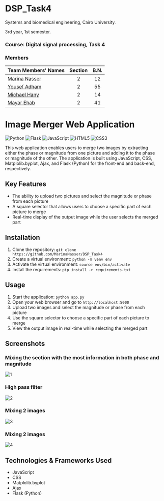# DSP_Task4
Systems and biomedical engineering, Cairo University.

3rd year, 1st semester.
### Course: Digital signal processing, Task 4

### Members
| Team Members' Names                                  | Section| B.N. |
|------------------------------------------------------|:------:|:----:|
| [Marina Nasser](https://github.com/MarinaNasser)     |    2   |  12  |
| [Yousef Adham ](https://github.com/joeadham)         |    2   |  55  |
|  [Michael Hany](https://github.com/michaelhany510)   |    2   |  14  |
| [Mayar Ehab  ](https://github.com/mayarehab)         |    2   |  41  |

# Image Merger Web Application

![Python](https://img.shields.io/badge/python-3670A0?style=for-the-badge&logo=python&logoColor=ffdd54)
![Flask](https://img.shields.io/badge/flask-%23000.svg?style=for-the-badge&logo=flask&logoColor=white)
![JavaScript](https://img.shields.io/badge/javascript-%23323330.svg?style=for-the-badge&logo=javascript&logoColor=%23F7DF1E)
![HTML5](https://img.shields.io/badge/html5-%23E34F26.svg?style=for-the-badge&logo=html5&logoColor=white)
![CSS3](https://img.shields.io/badge/css3-%231572B6.svg?style=for-the-badge&logo=css3&logoColor=white)

This web application enables users to merge two images by extracting either the phase or magnitude from one picture and adding it to the phase or magnitude of the other. The application is built using JavaScript, CSS, Matplolib.byplot, Ajax, and Flask (Python) for the front-end and back-end, respectively.

## Key Features
- The ability to upload two pictures and select the magnitude or phase from each picture
- A square selector that allows users to choose a specific part of each picture to merge
- Real-time display of the output image while the user selects the merged part

## Installation
1. Clone the repository: `git clone https://github.com/MarinaNasser/DSP_Task4`
2. Create a virtual environment: `python -m venv env`
3. Activate the virtual environment: `source env/bin/activate`
4. Install the requirements: `pip install -r requirements.txt`

## Usage
1. Start the application: `python app.py`
2. Open your web browser and go to `http://localhost:5000`
3. Upload two images and select the magnitude or phase from each picture
4. Use the square selector to choose a specific part of each picture to merge
5. View the output image in real-time while selecting the merged part



## Screenshots

### Mixing the section with the most information in both phase and magnitude
![1](https://user-images.githubusercontent.com/81246343/235556303-cb2b9693-45da-4b30-9bef-44b9c9d87177.png)


### High pass filter
![2](https://user-images.githubusercontent.com/81246343/235556309-e9823712-ccce-4e0d-a3ad-1e5cff4e8926.png)

### Mixing 2 images
![3](https://user-images.githubusercontent.com/81246343/235556321-5cfe74ed-225d-43d9-a830-7bc236a3bcdb.png)

### Mixing 2 images
![4](https://user-images.githubusercontent.com/81246343/235556326-5148d8bc-0f73-4562-adbe-c9ad4e035b16.png)

## Technologies & Frameworks Used
- JavaScript
- CSS
- Matplolib.byplot
- Ajax
- Flask (Python)
